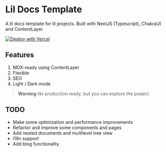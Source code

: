 # Lil Docs Template

A lil docs template for lil projects. Built with NextJS (Typescript), ChakraUI and ContentLayer.

[![Deploy with Vercel](https://vercel.com/button)](https://vercel.com/new/clone?repository-url=https://www.github.com/bryanbarrios/lil-docs-template)

## Features

1. MDX-ready using ContentLayer
2. Flexible
3. SEO
4. Light / Dark mode

> **Warning**
> No production ready, but you can explore the project.

## TODO

- Make some optimization and performance improvements
- Refactor and improve some components and pages
- Add nested documents and multilevel tree view
- i18n support
- Add blog functionality
